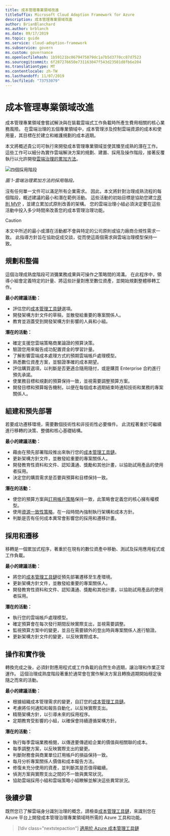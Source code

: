```yaml
---
title: 成本管理專業領域改進
titleSuffix: Microsoft Cloud Adoption Framework for Azure
description: 成本管理專業領域改進
author: BrianBlanchard
ms.author: brblanch
ms.date: 09/17/2019
ms.topic: guide
ms.service: cloud-adoption-framework
ms.subservice: govern
ms.custom: governance
ms.openlocfilehash: 1b59121bc0679475079dc1a7b5d3770cc87d7523
ms.sourcegitcommit: 6f287276650e731163047f543d23581d8fb6e204
ms.translationtype: MT
ms.contentlocale: zh-TW
ms.lasthandoff: 11/07/2019
ms.locfileid: "73753079"
---
```

# <a name="cost-management-discipline-improvement"></a>成本管理專業領域改進

成本管理專業領域會嘗試解決與在裝載雲端式工作負載時所產生費用相關的核心業務風險。 在雲端治理的五個專業領域中，成本管理涉及控制雲端資源的成本和使用量，其目標在於建立和維護規劃的成本週期。

本文將概述貴公司可執行來開發成本管理專業領域並使其臻至成熟的潛在工作。 這些工作可以細分為實作雲端解決方案的規劃、建置、採用及操作階段，接著反覆執行以允許開發[雲端治理的累加方法](../guides/index.md#an-incremental-approach-to-cloud-governance)。

![四個採用階段](../../_images/govern/adoption-phases.png)

*圖 1-雲端治理累加方法的採用階段。*

沒有任何單一文件可以滿足所有企業需求。 因此，本文將針對治理成熟流程的每個階段，概述建議的最小和潛在範例活動。 這些活動的初始目標是協助您建立[原則 MVP](../guides/index.md#an-incremental-approach-to-cloud-governance) ，並建立累加式原則改善的架構。 您的雲端治理小組必須決定要在這些活動中投入多少時間來改善您的成本管理治理功能。

> [!CAUTION]
> 本文中所述的最小或潛在活動都不會與特定的公司原則或協力廠商合規性需求一致。 此指導方針旨在協助促成交談，從而使這兩個需求與雲端治理模型保持一致。

## <a name="planning-and-readiness"></a>規劃和整備

這個治理成熟度階段可消彌業務成果與可操作之策略間的鴻溝。 在此程序中，領導小組會定義特定的計量、將這些計量對應至數位資產，並開始規劃整體移轉工作。

**最小的建議活動：**

- 評估您的[成本管理工具鏈](./toolchain.md)選項。
- 開發架構方針文件的草稿，並散發給重要的專案關係人。
- 教育並涵蓋受到開發架構方針影響的人員和小組。

**潛在的活動：**

- 確定支援您雲端策略商業論證的預算決策。
- 驗證您用來報告成功配置資金的學習計量。
- 了解影響雲端成本處理方式的預期雲端帳戶處理模型。
- 熟悉數位資產方案，並驗證準確的成本期望。
- 評估購買選項，以判斷是否更適合隨用隨付，或是購買 Enterprise 合約進行預先承諾。
- 使業務目標和規劃的預算保持一致，並視需要調整預算方案。
- 開發目標和預算報告機制，以便在每個成本週期結束時通知技術和業務的專案關係人。

## <a name="build-and-predeployment"></a>組建和預先部署

若要成功遷移環境，需要數個技術性和非技術性必要條件。 此流程著重於可繼續進行移轉的決策、整備和核心基礎結構。

**最小的建議活動：**

- 藉由在預先部署階段推出來執行您的[成本管理工具鏈](./toolchain.md)。
- 更新架構方針文件，並散發給重要的專案關係人。
- 開發教育性資料和文件、認知溝通、獎勵和其他計畫，以協助試用產品的使用者採用。
- 決定您的購買需求是否要與預算和目標保持一致。

**潛在的活動：**

- 使您的預算方案與[訂用帳戶策略](../../decision-guides/subscriptions/index.md)保持一致，此策略會定義您的核心擁有權模型。
- 使用[資源一致性策略](../../decision-guides/resource-consistency/index.md)，在一段時間內強制執行架構和成本方針。
- 判斷是否有任何成本異常會影響您的採用和遷移計畫。

## <a name="adopt-and-migrate"></a>採用和遷移

移轉是一個累加式程序，著重於在現有的數位資產中移動、測試及採用應用程式或工作負載。

**最小的建議活動：**

- 將您的[成本管理工具鏈](./toolchain.md)從預先部署遷移至生產環境。
- 更新架構方針文件，並散發給重要的專案關係人。
- 開發教育性資料和文件、認知溝通、獎勵和其他計畫，以協助試用產品的使用者採用。

**潛在的活動：**

- 執行您的雲端帳戶處理模型。
- 確定預算會在每次發行期間反映實際支出，並視需要調整。
- 監視預算方案中的變更，並且在需要額外的登出時與專案關係人進行驗證。
- 更新架構方針文件的變更，以反映實際成本。

## <a name="operate-and-post-implementation"></a>操作和實作後

轉換完成之後，必須針對應用程式或工作負載的自然生命週期，讓治理和作業正常運作。 這個治理成熟度階段著重於通常會在實作解決方案且轉換週期開始穩定後隨之而來的活動。

**最小的建議活動：**

- 根據組織成本管理需求的變更，自訂您的[成本管理工具鏈](./toolchain.md)。
- 考慮將任何通知和報告自動化，以反映實際支出。
- 精簡架構方針，以引導未來的採用程序。
- 定期教育受影響的小組，以確保會持續遵循架構方針。

**潛在的活動：**

- 執行每季雲端業務檢閱，以傳達要傳遞給企業的價值與相關聯的成本。
- 每季調整方案，以反映實際支出的變更。
- 判斷財務會與商業單位訂用帳戶的損益保持一致。
- 每月分析專案關係人價值和成本報告方法。
- 修復未充分使用的資產，並判斷其是否值得繼續。
- 偵測方案與實際支出之間的不一致與異常狀況。
- 協助雲端採用小組和雲端策略小組瞭解並解決這些異常狀況。

## <a name="next-steps"></a>後續步驟

既然您已了解雲端身分識別治理的概念，請檢查[成本管理工具鏈](./toolchain.md)，來識別您在 Azure 平台上開發成本管理治理專業領域時所需的 Azure 工具和功能。

> [!div class="nextstepaction"]
> [適用於 Azure 成本管理工具鏈](./toolchain.md)
